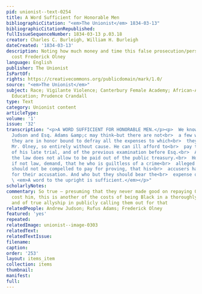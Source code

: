 ```yaml
---
pid: unionist--text-0254
title: A Word Sufficient for Honorable Men
bibliographicCitation: "<em>The Unionist</em> 1834-03-13"
bibliographicCitationRepublished: 
fullIssueSequenceNumber: 1834-03-13 p.03.18
creator: Charles C. Burleigh, William H. Burleigh
dateCreated: '1834-03-13'
description: Noting how much money and time this false prosecution/persecution had
  cost Frederick Olney
language: English
publisher: The Unionist
IsPartOf: 
rights: https://creativecommons.org/publicdomain/mark/1.0/
source: "<em>The Unionist</em>"
subject: Race; Vigilante Violence; Canterbury Female Academy; African-American Students;
  Education; Prudence Crandall
type: Text
category: Unionist content
articleType: 
volume: '1'
issue: '32'
transcription: "<p>A WORD SUFFICIENT FOR HONORABLE MEN.</p><p>  We know not what Mr.
  Judson and Esq. Adams &amp;c may think—but there are not<br>  a few who do think
  they are in honor bound to defray all the expenses to which<br>  they have subjected
  Mr. Olney, so entirely without cause. He can ill afford to<br>  pay those costs
  of his late trial, and of the previous examination before Esq.<br>  Adams, which
  the law does not allow to be paid out of the public treasury.<br>  Honor and equity,
  if not law, demand, that he who is guiltless of a crime<br>  alleged against him,
  should not be compelled to pay for proving, that his<br>  accusers had no cause
  for their accusation. And who but they should bear the<br>  expense of such prosecution?<br>
  \ <em>A word to the upright is sufficient.</em></p>"
scholarlyNotes: 
commentary: So true – presuming that they never made good on repaying Olney what they’d
  cost him, this is another of the costs of being Black in a thoroughly racist America,
  and of true allyship in publicly calling them out for that
relatedPeople: Andrew Judson; Rufus Adams; Frederick Olney
featured: 'yes'
repeated: 
relatedImage: unionist--image-0303
relatedText: 
relatedTextIssue: 
filename: 
caption: 
order: '253'
layout: items_item
collection: items
thumbnail: 
manifest: 
full: 
---
```

